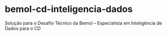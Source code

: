 # bemol-cd-inteligencia-dados
Solução para o Desafio Técnico da Bemol – Especialista em Inteligência de Dados para o CD

